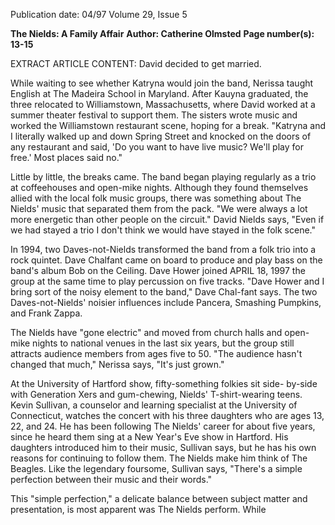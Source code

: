 Publication date: 04/97
Volume 29, Issue 5

**The Nields: A Family Affair**
**Author: Catherine Olmsted**
**Page number(s): 13-15**

EXTRACT ARTICLE CONTENT:
David decided to get married. 

While waiting to see whether Katryna would join the band, Nerissa taught English at The Madeira School in Maryland. After Kauyna graduated, the three relocated to Williamstown, Massachusetts, where David worked at a summer theater festival to support them. The sisters wrote music and worked the Williamstown restaurant scene, hoping for a break. 
"Katryna and I literally walked up and down Spring Street and knocked on the doors of any restaurant and said, 'Do you want to have live music? We'll play for free.' Most places said no." 

Little by little, the breaks came. The band began playing regularly as a trio at coffeehouses and open-mike nights. Although they found themselves allied with the local folk music groups, there was something about The Nields' music that separated them from the pack. "We were always a lot more energetic than other people on the circuit." David Nields says, "Even if we had stayed a trio I don't think we would have stayed in the folk scene." 

In 1994, two Daves-not-Nields transformed the band from a folk trio into a rock quintet. Dave Chalfant came on board to produce and play bass on the band's album Bob on the Ceiling. Dave Hower joined APRIL 18, 1997 the group at the same time to play percussion on five tracks. "Dave Hower and I bring sort of the noisy element to the band," Dave Chal-fant says. The two Daves-not-Nields' noisier influences include Pancera, Smashing Pumpkins, and Frank Zappa. 

The Nields have "gone electric" and moved from church halls and open-mike nights to national venues in the last six years, but the group still attracts audience members from ages five to 50. "The audience hasn't changed that much," Nerissa says, "It's just grown." 

At the University of Hartford show, fifty-something folkies sit side- by-side with Generation Xers and gum-chewing, Nields' T-shirt-wearing teens. Kevin Sullivan, a counselor and learning specialist at the University of Connecticut, watches the concert with his three daughters who are ages 13, 22, and 24. He has been following The Nields' career for about five years, since he heard them sing at a New Year's Eve show in Hartford. His daughters introduced him to their music, Sullivan says, but he has his own reasons for continuing to follow them. The Nields make him think of The Beagles. Like the legendary foursome, Sullivan says, "There's a simple perfection between their music and their words." 

This "simple perfection," a delicate balance between subject matter and presentation, is most apparent was The Nields perform. While